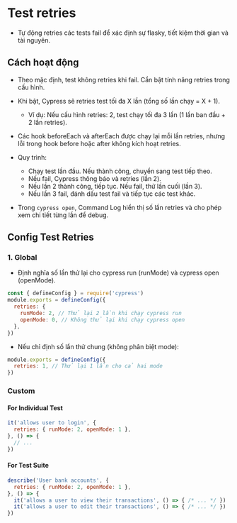 # Test retries
- Tự động retries các tests fail để xác định sự flasky, tiết kiệm thời gian và tài nguyên.
## Cách hoạt động
- Theo mặc định, test không retries khi fail. Cần bật tính năng retries trong cấu hình.
- Khi bật, Cypress sẽ retries test tối đa X lần (tổng số lần chạy = X + 1).
    - Ví dụ: Nếu cấu hình retries: 2, test chạy tối đa 3 lần (1 lần ban đầu + 2 lần retries).
- Các hook beforeEach và afterEach được chạy lại mỗi lần retries, nhưng lỗi trong hook before hoặc after không kích hoạt retries.
- Quy trình:
    - Chạy test lần đầu. Nếu thành công, chuyển sang test tiếp theo.
    - Nếu fail, Cypress thông báo và retries (lần 2).
    - Nếu lần 2 thành công, tiếp tục. Nếu fail, thử lần cuối (lần 3).
    - Nếu lần 3 fail, đánh dấu test fail và tiếp tục các test khác.

- Trong `cypress open`, Command Log hiển thị số lần retries và cho phép xem chi tiết từng lần để debug.

## Config Test Retries
### 1. Global
- Định nghĩa số lần thử lại cho cypress run (runMode) và cypress open (openMode).
```js
const { defineConfig } = require('cypress')
module.exports = defineConfig({
  retries: {
    runMode: 2, // Thử lại 2 lần khi chạy cypress run
    openMode: 0, // Không thử lại khi chạy cypress open
  },
})
```
- Nếu chỉ định số lần thử chung (không phân biệt mode):
```js
module.exports = defineConfig({
  retries: 1, // Thử lại 1 lần cho cả hai mode
})
```
### Custom
#### For Individual Test
```js
it('allows user to login', {
  retries: { runMode: 2, openMode: 1 },
}, () => {
  // ...
})
```

#### For Test Suite
```js
describe('User bank accounts', {
  retries: { runMode: 2, openMode: 1 },
}, () => {
  it('allows a user to view their transactions', () => { /* ... */ })
  it('allows a user to edit their transactions', () => { /* ... */ })
})
```


